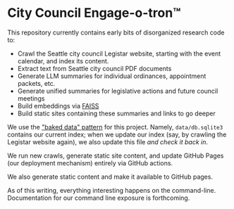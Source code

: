 # City Council Engage-o-tron™

This repository currently contains early bits of disorganized research code to:

- Crawl the Seattle city council Legistar website, starting with the event calendar, and index its content.
- Extract text from Seattle city council PDF documents
- Generate LLM summaries for individual ordinances, appointment packets, etc.
- Generate unified summaries for legislative actions and future council meetings
- Build embeddings via [FAISS](https://faiss.ai/)
- Build static sites containing these summaries and links to go deeper

We use the ["baked data" pattern](https://simonwillison.net/2021/Jul/28/baked-data/) for this project. Namely, `data/db.sqlite3` contains our current index; when we update our index (say, by crawling the Legistar website again), we also update this file _and check it back in_.

We run new crawls, generate static site content, and update GitHub Pages (our deployment mechanism) entirely via GitHub actions.

We also generate static content and make it available to GitHub pages.

As of this writing, everything interesting happens on the command-line. Documentation for our command line exposure is forthcoming.
